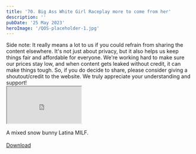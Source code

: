 ```yaml
---
title: '70. Big Ass White Girl Raceplay more to come from her'
description: ''
pubDate: '25 May 2023'
heroImage: '/QOS-placeholder-1.jpg'
---
```

<div class="video_paragraph_header"> Side note: It really means a lot to us if you could refrain from sharing the content elsewhere. It's not just about privacy, but it also helps us keep things fair and affordable for everyone. We're working hard to make sure our prices stay low, and when content gets leaked without credit, it can make things tough. So, if you do decide to share, please consider giving a shoutout/credit to the website. We truly appreciate your understanding and support!</div>

<iframe src="https://drive.google.com/file/d/1KnPJqtMTV7-N5_txCCpFT1vpofihIv6C/preview" width="200" height="100" allow="autoplay" allowfullscreen="allowfullscreen"></iframe>

A mixed snow bunny Latina MILF.
<br>
<br>
<a class="read_more" href="https://drive.google.com/file/d/1KnPJqtMTV7-N5_txCCpFT1vpofihIv6C/view?usp=sharing">Download</a>